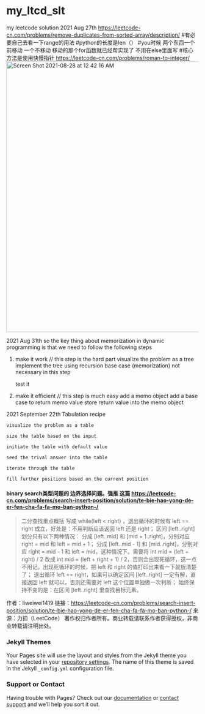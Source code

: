 
# my_ltcd_slt
my leetcode solution
2021 Aug 27th
https://leetcode-cn.com/problems/remove-duplicates-from-sorted-array/description/
#有必要自己去看一下range的用法
#python的长度是len（）
#you时候 两个东西一个前移动 一个不移动 移动的那个for函数就已经帮实现了 不用在else里面写
#核心方法是使用快慢指针
https://leetcode-cn.com/problems/roman-to-integer/
<img width="707" alt="Screen Shot 2021-08-28 at 12 42 16 AM" src="https://user-images.githubusercontent.com/66234261/131160845-44d8f836-f89e-475c-8a9c-ef03d2dac1db.png">

2021 Aug 31th
so the key thing about memorization in dynamic programming is that we need to follow the following steps 
1. make it work  // this step is the hard part
   visualize the problem as a tree 
   implement the tree using recursion
       base case
       (memorization) not necessary in this step

   test it
 
 2. make it efficient // this step is much easy 
   add a memo object
   add a base case to return memo value
   store return value into the memo object

2021 September 22th
  Tabulation recipe
  
    visualize the problem as a table
    
    size the table based on the input
    
    initiate the table with default value
    
    seed the trival answer into the table
    
    iterate through the table
    
    fill further positions based on the current position
    
#### binary search类型问题的 边界选择问题。强推 这篇 https://leetcode-cn.com/problems/search-insert-position/solution/te-bie-hao-yong-de-er-fen-cha-fa-fa-mo-ban-python-/

> 二分查找重点概括
写成 while(left < right) ，退出循环的时候有 left == right 成立，好处是：不用判断应该返回 left 还是 right；
区间 [left..right] 划分只有以下两种情况：
分成 [left..mid] 和 [mid + 1..right]，分别对应 right = mid 和 left = mid + 1；
分成 [left..mid - 1] 和 [mid..right]，分别对应 right = mid - 1 和 left = mid，这种情况下。需要将 int mid = (left + right) / 2 改成 int mid = (left + right + 1) / 2，否则会出现死循环，这一点不用记，出现死循环的时候，把 left 和 right 的值打印出来看一下就很清楚了；
退出循环 left == right，如果可以确定区间 [left..right] 一定有解，直接返回 left 就可以，否则还需要对 left 这个位置单独做一次判断；
始终保持不变的是：在区间 [left..right] 里查找目标元素。

作者：liweiwei1419
链接：https://leetcode-cn.com/problems/search-insert-position/solution/te-bie-hao-yong-de-er-fen-cha-fa-fa-mo-ban-python-/
来源：力扣（LeetCode）
著作权归作者所有。商业转载请联系作者获得授权，非商业转载请注明出处。


### Jekyll Themes

Your Pages site will use the layout and styles from the Jekyll theme you have selected in your [repository settings](https://github.com/zyune/my_ltcd_slt/settings/pages). The name of this theme is saved in the Jekyll `_config.yml` configuration file.

### Support or Contact

Having trouble with Pages? Check out our [documentation](https://docs.github.com/categories/github-pages-basics/) or [contact support](https://support.github.com/contact) and we’ll help you sort it out.